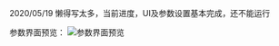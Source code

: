 2020/05/19 懒得写太多，当前进度，UI及参数设置基本完成，还不能运行

参数界面预览：
![参数界面预览](https://images.gitee.com/uploads/images/2020/0519/170646_7ca65ff0_7430527.png "QQ截图20200519170622.png")